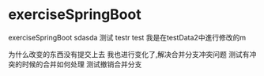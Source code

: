 # exerciseSpringBoot
exerciseSpringBoot
sdasda
测试
testr
test
我是在testData2中進行修改的m


为什么改变的东西没有提交上去
我也进行变化了,解决合并分支冲突问题
测试有冲突的时候的合并如何处理
测试撤销合并分支
